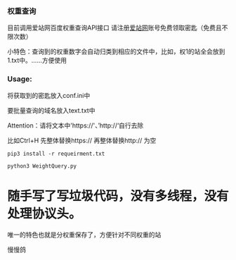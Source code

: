### 权重查询

目前调用爱站网百度权重查询API接口
请注册[爱站网](https://www.aizhan.com/login.php)账号免费领取密匙（免费且不限次数）

小特色：查询到的权重数字会自动归类到相应的文件中，比如，权1的站全会放到1.txt中。......方便使用
### Usage:
将获取到的密匙放入conf.ini中

要批量查询的域名放入text.txt中

Attention：请将文本中'https://'、’http://‘自行去除

比如Ctrl+H 先整体替换https:// 再整体替换http:// 为空


```
pip3 install -r requeirment.txt

python3 WeightQuery.py

```

# 随手写了写垃圾代码，没有多线程，没有处理协议头。

唯一的特色也就是分权重保存了，方便针对不同权重的站

慢慢鸽
